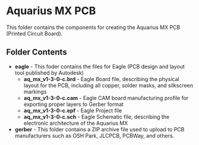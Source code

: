 # Aquarius MX PCB
This folder contains the components for creating the Aquarius MX PCB (Printed Circuit Board).

## Folder Contents
 - **eagle** - This foder contains the files for Eagle (PCB design and layout tool published by Autodesk)
   - **aq_mx_v1-3-0-c.brd** - Eagle Board file, describing the physical layout for the PCB, including all copper, solder masks, and silkscreen markings
   - **aq_mx_v1-3-0-c.cam** - Eagle CAM board manufacturing profile for exporting proper layers to Gerber format
   - **aq_mx_v1-3-0-c.epf** - Eagle Project file
   - **aq_mx_v1-3-0-c.sch** - Eagle Schematic file, describing the electronic architecture of the Aquarius MX
 - **gerber** - This folder contains a ZIP archive file used to upload to PCB manufacturers such as OSH Park, JLCPCB, PCBWay, and others.